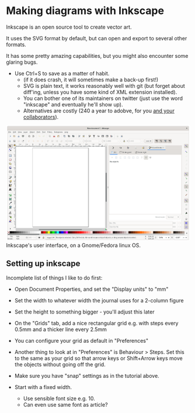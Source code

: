 # Making diagrams with Inkscape

Inkscape is an open source tool to create vector art.

It uses the SVG format by default, but can open and export to several other formats.

It has some pretty amazing capabilities, but you might also encounter some glaring bugs.

- Use Ctrl+S to save as a matter of habit.
  - (if it does crash, it will sometimes make a back-up first!)
  - SVG is plain text, it works reasonably well with git (but forget about diff'ing, unless you have some kind of XML extension installed).
  - You can bother one of its maintainers on twitter (just use the word "inkscape" and eventually he'll show up).
  - Alternatives are costly (240 a year to adobve, for you [and your collaborators](https://en.wikipedia.org/wiki/Vendor_lock-in)).

![ink](./figures-2/hello.png)
Inkscape's user interface, on a Gnome/Fedora linux OS.



## Setting up inkscape

Incomplete list of things I like to do first:

- Open Document Properties, and set the "Display units" to "mm"
- Set the width to whatever width the journal uses for a 2-column figure
- Set the height to something bigger - you'll adjust this later
- On the "Grids" tab, add a nice rectangular grid e.g. with steps every 0.5mm and a thicker line every 2.5mm
- You can configure your grid as default in "Preferences"
- Another thing to look at in "Preferences" is Behaviour > Steps. Set this to the same as your grid so that arrow keys or Shift+Arrow keys move the objects without going off the grid.
- Make sure you have "snap" settings as in the tutorial above.

- Start with a fixed width. 
  - Use sensible font size e.g. 10.
  - Can even use same font as article?

